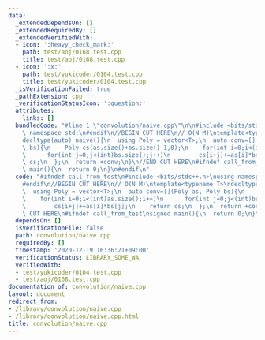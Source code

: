 ```yaml
---
data:
  _extendedDependsOn: []
  _extendedRequiredBy: []
  _extendedVerifiedWith:
  - icon: ':heavy_check_mark:'
    path: test/aoj/0168.test.cpp
    title: test/aoj/0168.test.cpp
  - icon: ':x:'
    path: test/yukicoder/0104.test.cpp
    title: test/yukicoder/0104.test.cpp
  _isVerificationFailed: true
  _pathExtension: cpp
  _verificationStatusIcon: ':question:'
  attributes:
    links: []
  bundledCode: "#line 1 \"convolution/naive.cpp\"\n\n#include <bits/stdc++.h>\nusing\
    \ namespace std;\n#endif\n//BEGIN CUT HERE\n// O(N M)\ntemplate<typename T>\n\
    decltype(auto) naive(){\n  using Poly = vector<T>;\n  auto conv=[](Poly as, Poly\
    \ bs){\n    Poly cs(as.size()+bs.size()-1,0);\n    for(int i=0;i<(int)as.size();i++)\n\
    \      for(int j=0;j<(int)bs.size();j++)\n        cs[i+j]+=as[i]*bs[j];\n    return\
    \ cs;\n  };\n  return +conv;\n}\n//END CUT HERE\n#ifndef call_from_test\nsigned\
    \ main(){\n  return 0;\n}\n#endif\n"
  code: "#ifndef call_from_test\n#include <bits/stdc++.h>\nusing namespace std;\n\
    #endif\n//BEGIN CUT HERE\n// O(N M)\ntemplate<typename T>\ndecltype(auto) naive(){\n\
    \  using Poly = vector<T>;\n  auto conv=[](Poly as, Poly bs){\n    Poly cs(as.size()+bs.size()-1,0);\n\
    \    for(int i=0;i<(int)as.size();i++)\n      for(int j=0;j<(int)bs.size();j++)\n\
    \        cs[i+j]+=as[i]*bs[j];\n    return cs;\n  };\n  return +conv;\n}\n//END\
    \ CUT HERE\n#ifndef call_from_test\nsigned main(){\n  return 0;\n}\n#endif\n"
  dependsOn: []
  isVerificationFile: false
  path: convolution/naive.cpp
  requiredBy: []
  timestamp: '2020-12-19 16:36:21+09:00'
  verificationStatus: LIBRARY_SOME_WA
  verifiedWith:
  - test/yukicoder/0104.test.cpp
  - test/aoj/0168.test.cpp
documentation_of: convolution/naive.cpp
layout: document
redirect_from:
- /library/convolution/naive.cpp
- /library/convolution/naive.cpp.html
title: convolution/naive.cpp
---
```

